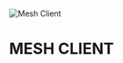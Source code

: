 
![Mesh Client](https://raw.githubusercontent.com/TowerHamletsCCG/MeshClient/main/Resources/MeshBanner4.png)

# MESH CLIENT

